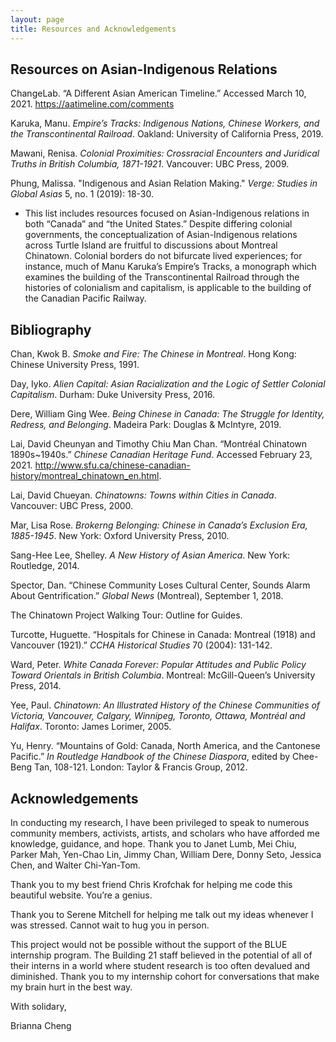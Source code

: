 ```yaml
---
layout: page
title: Resources and Acknowledgements
---
```


## Resources on Asian-Indigenous Relations

ChangeLab. “A Different Asian American Timeline.” Accessed March 10, 2021. https://aatimeline.com/comments

Karuka, Manu. _Empire’s Tracks: Indigenous Nations, Chinese Workers, and the Transcontinental Railroad_. Oakland: University of California Press, 2019.

Mawani, Renisa. _Colonial Proximities: Crossracial Encounters and Juridical Truths in British Columbia, 1871-1921_. Vancouver: UBC Press, 2009.

Phung, Malissa. "Indigenous and Asian Relation Making." _Verge: Studies in Global Asias_ 5, no. 1 (2019): 18-30.

- This list includes resources focused on Asian-Indigenous relations in both “Canada” and “the United States.” Despite differing colonial governments, the conceptualization of Asian-Indigenous relations across Turtle Island are fruitful to discussions about Montreal Chinatown. Colonial borders do not bifurcate lived experiences; for instance, much of Manu Karuka’s Empire’s Tracks, a monograph which examines the building of the Transcontinental Railroad through the histories of colonialism and capitalism, is applicable to the building of the Canadian Pacific Railway.

## Bibliography

Chan, Kwok B. _Smoke and Fire: The Chinese in Montreal_. Hong Kong: Chinese University Press, 1991.

Day, Iyko. _Alien Capital: Asian Racialization and the Logic of Settler Colonial Capitalism_. Durham: Duke University Press, 2016.

Dere, William Ging Wee. _Being Chinese in Canada: The Struggle for Identity, Redress, and Belonging_. Madeira Park: Douglas & McIntyre, 2019.

Lai, David Cheunyan and Timothy Chiu Man Chan. “Montréal Chinatown 1890s~1940s.” _Chinese Canadian Heritage Fund_. Accessed February 23, 2021. http://www.sfu.ca/chinese-canadian-history/montreal_chinatown_en.html.

Lai, David Chueyan. _Chinatowns: Towns within Cities in Canada_. Vancouver: UBC Press, 2000.

Mar, Lisa Rose. _Brokerng Belonging: Chinese in Canada’s Exclusion Era, 1885-1945_. New York: Oxford University Press, 2010.

Sang-Hee Lee, Shelley. _A New History of Asian America_. New York: Routledge, 2014.

Spector, Dan. “Chinese Community Loses Cultural Center, Sounds Alarm About Gentrification.” _Global News_ (Montreal), September 1, 2018.

The Chinatown Project Walking Tour: Outline for Guides.

Turcotte, Huguette. “Hospitals for Chinese in Canada: Montreal (1918) and Vancouver (1921).” _CCHA Historical Studies_ 70 (2004): 131-142.

Ward, Peter. _White Canada Forever: Popular Attitudes and Public Policy Toward Orientals in British Columbia_. Montreal: McGill-Queen’s University Press, 2014.

Yee, Paul. _Chinatown: An Illustrated History of the Chinese Communities of Victoria, Vancouver, Calgary, Winnipeg, Toronto, Ottawa, Montréal and Halifax_. Toronto: James Lorimer, 2005.

Yu, Henry. “Mountains of Gold: Canada, North America, and the Cantonese Pacific.” _In Routledge Handbook of the Chinese Diaspora_, edited by Chee-Beng Tan, 108-121. London: Taylor & Francis Group, 2012.

## Acknowledgements

In conducting my research, I have been privileged to speak to numerous community members, activists, artists, and scholars who have afforded me knowledge, guidance, and hope. Thank you to Janet Lumb, Mei Chiu, Parker Mah, Yen-Chao Lin, Jimmy Chan, William Dere, Donny Seto, Jessica Chen, and Walter Chi-Yan-Tom.

Thank you to my best friend Chris Krofchak for helping me code this beautiful website. You’re a genius.

Thank you to Serene Mitchell for helping me talk out my ideas whenever I was stressed. Cannot wait to hug you in person.

This project would not be possible without the support of the BLUE internship program. The Building 21 staff believed in the potential of all of their interns in a world where student research is too often devalued and diminished. Thank you to my internship cohort for conversations that make my brain hurt in the best way.

With solidary,

Brianna Cheng
